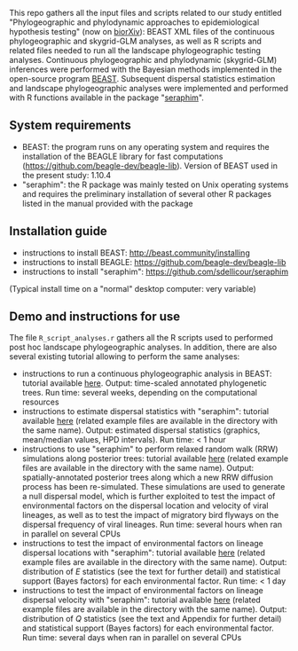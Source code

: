 This repo gathers all the input files and scripts related to our study entitled "Phylogeographic and phylodynamic approaches to epidemiological hypothesis testing" (now on [biorXiv](https://www.biorxiv.org/content/10.1101/788059v1)): BEAST XML files of the continuous phylogeographic and skygrid-GLM analyses, as well as R scripts and related files needed to run all the landscape phylogeographic testing analyses. Continuous phylogeographic and phylodynamic (skygrid-GLM) inferences were performed with the Bayesian methods implemented in the open-source program [BEAST](http://github.com/beast-dev/beast-mcmc). Subsequent dispersal statistics estimation and landscape phylogeographic analyses were implemented and performed with R functions available in the package "[seraphim](http://evolve.zoo.ox.ac.uk/Evolve/Seraphim.html)".

## System requirements

- BEAST: the program runs on any operating system and requires the installation of the BEAGLE library for fast computations (https://github.com/beagle-dev/beagle-lib). Version of BEAST used in the present study: 1.10.4
- "seraphim": the R package was mainly tested on Unix operating systems and requires the preliminary installation of several other R packages listed in the manual provided with the package

## Installation guide

- instructions to install BEAST: http://beast.community/installing
- instructions to install BEAGLE: https://github.com/beagle-dev/beagle-lib
- instructions to install "seraphim": https://github.com/sdellicour/seraphim

(Typical install time on a "normal" desktop computer: very variable)

## Demo and instructions for use

The file `R_script_analyses.r` gathers all the R scripts used to performed post hoc landscape phylogeographic analyses. In addition, there are also several existing tutorial allowing to perform the same analyses:
- instructions to run a continuous phylogeographic analysis in BEAST: tutorial available [here](https://beast.community/workshop_continuous_diffusion_yfv). Output: time-scaled annotated phylogenetic trees. Run time: several weeks, depending on the computational resources
- instructions to estimate dispersal statistics with "seraphim": tutorial available [here](https://github.com/sdellicour/seraphim/blob/master/tutorials/Estimating_dispersal_statistics.pdf) (related example files are available in the directory with the same name). Output: estimated dispersal statistics (graphics, mean/median values, HPD intervals). Run time: < 1 hour
- instructions to use "seraphim" to perform relaxed random walk (RRW) simulations along posterior trees: tutorial available [here](https://github.com/sdellicour/seraphim/blob/master/tutorials/RRW_simulations_along_trees.pdf) (related example files are available in the directory with the same name). Output: spatially-annotated posterior trees along which a new RRW diffusion process has been re-simulated. These simulations are used to generate a null dispersal model, which is further exploited to test the impact of environmental factors on the dispersal location and velocity of viral lineages, as well as to test the impact of migratory bird flyways on the dispersal frequency of viral lineages. Run time: several hours when ran in parallel on several CPUs
- instructions to test the impact of environmental factors on lineage dispersal locations with "seraphim": tutorial available [here](https://github.com/sdellicour/seraphim/blob/master/tutorials/Impact_on_dispersal_direction.pdf) (related example files are available in the directory with the same name). Output: distribution of *E* statistics (see the text for further detail) and statistical support (Bayes factors) for each environmental factor. Run time: < 1 day
- instructions to test the impact of environmental factors on lineage dispersal velocity with "seraphim": tutorial available [here](https://github.com/sdellicour/seraphim/blob/master/tutorials/Impact_on_dispersal_velocity.pdf) (related example files are available in the directory with the same name). Output: distribution of *Q* statistics (see the text and Appendix for further detail) and statistical support (Bayes factors) for each environmental factor. Run time: several days when ran in parallel on several CPUs

